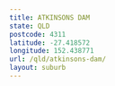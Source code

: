 ```yaml
---
title: ATKINSONS DAM
state: QLD
postcode: 4311
latitude: -27.418572
longitude: 152.438771
url: /qld/atkinsons-dam/
layout: suburb
---
```

